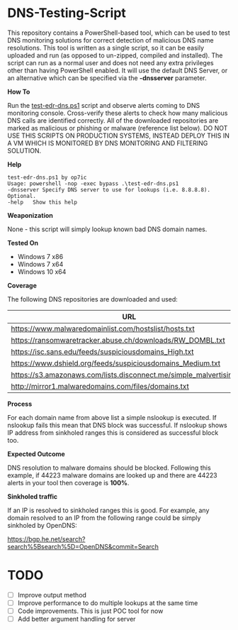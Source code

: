 # DNS-Testing-Script

This repository contains a PowerShell-based tool, which can be used to test DNS monitoring solutions for correct detection of malicious DNS name resolutions. This tool is written as a single script, so it can be easily uploaded and run (as opposed to un-zipped, compiled and installed). The script can run as a normal user and does not need any extra privileges other than having PowerShell enabled. It will use the default DNS Server, or an alternative which can be specified via the **-dnsserver** parameter. 


**How To**

Run the [test-edr-dns.ps1](test-edr-dns.ps1) script and observe alerts coming to DNS monitoring console. Cross-verify these alerts to check how many malicious DNS calls are identified correctly. All of the downloaded repositories are marked as malicious or phishing or malware (reference list below). DO NOT USE THIS SCRIPTS ON PRODUCTION SYSTEMS, INSTEAD DEPLOY THIS IN A VM WHICH IS MONITORED BY DNS MONITORING AND FILTERING SOLUTION.  

**Help**
```
test-edr-dns.ps1 by op7ic
Usage: powershell -nop -exec bypass .\test-edr-dns.ps1 
-dnsserver Specify DNS server to use for lookups (i.e. 8.8.8.8). Optional.
-help   Show this help
```

**Weaponization** 

None - this script will simply lookup known bad DNS domain names.

**Tested On**

* Windows 7 x86
* Windows 7 x64
* Windows 10 x64

**Coverage**

The following DNS repositories are downloaded and used: 

| URL | Source | 
| ------------- | ------------- |
| https://www.malwaredomainlist.com/hostslist/hosts.txt | MalwareDomainList | 
| https://ransomwaretracker.abuse.ch/downloads/RW_DOMBL.txt | Abuse.ch |
| https://isc.sans.edu/feeds/suspiciousdomains_High.txt | SANS | 
| https://www.dshield.org/feeds/suspiciousdomains_Medium.txt | DSHIELD | 
| https://s3.amazonaws.com/lists.disconnect.me/simple_malvertising.txt | disconnect.me | 
| http://mirror1.malwaredomains.com/files/domains.txt | malwaredomains.com | 

**Process** 

For each domain name from above list a simple nslookup is executed. If nslookup fails this mean that DNS block was successful. If nslookup shows IP address from sinkholed ranges this is considered as successful block too.

**Expected Outcome**

DNS resolution to malware domains should be blocked. Following this example, if 44223 malware domains are looked up and there are 44223 alerts in your tool then coverage is **100%**.

**Sinkholed traffic**

If an IP is resolved to sinkholed ranges this is good. For example, any domain resolved to an IP from the following range could be simply sinkholed by OpenDNS:

https://bgp.he.net/search?search%5Bsearch%5D=OpenDNS&commit=Search

# TODO
- [ ] Improve output method
- [ ] Improve performance to do multiple lookups at the same time
- [ ] Code improvements. This is just POC tool for now
- [ ] Add better argument handling for server